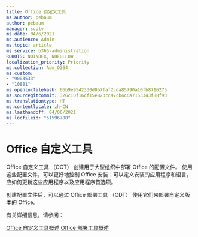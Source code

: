```yaml
---
title: Office 自定义工具
ms.author: pebaum
author: pebaum
manager: scotv
ms.date: 04/6/2021
ms.audience: Admin
ms.topic: article
ms.service: o365-administration
ROBOTS: NOINDEX, NOFOLLOW
localization_priority: Priority
ms.collection: Adm_O364
ms.custom:
- "9003533"
- "10881"
ms.openlocfilehash: 66b9e9542330d0b7faf2cda85790a10fb8716275
ms.sourcegitcommit: 326c10f16cf15e823cc97cb4c6a7153343f88f93
ms.translationtype: HT
ms.contentlocale: zh-CN
ms.lasthandoff: 04/06/2021
ms.locfileid: "51596700"
---
```

# <a name="office-customization-tool"></a>Office 自定义工具

Office 自定义工具 （OCT） 创建用于大型组织中部署 Office 的配置文件。 使用这些配置文件，可以更好地控制 Office 安装：可以定义安装的应用程序和语言，应如何更新这些应用程序以及应用程序首选项。 

创建配置文件后，可以通过 Office 部署工具 （ODT） 使用它们来部署自定义版本的 Office。 

有关详细信息，请参阅：

[Office 自定义工具概述](https://docs.microsoft.com/deployoffice/overview-of-the-office-customization-tool-for-click-to-run)
[Office 部署工具概述](https://docs.microsoft.com/deployoffice/overview-office-deployment-tool)